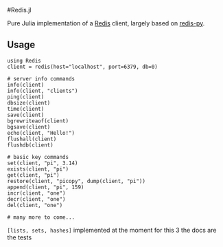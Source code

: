 #Redis.jl

Pure Julia implementation of a [Redis](http://redis.io) client, largely based on [redis-py](https://github.com/andymccurdy/redis-py).

## Usage

    using Redis
    client = redis(host="localhost", port=6379, db=0)

    # server info commands
    info(client)
    info(client, "clients")
    ping(client)
    dbsize(client)
    time(client)
    save(client)
    bgrewriteaof(client)
    bgsave(client)
    echo(client, "Hello!")
    flushall(client)
    flushdb(client)

    # basic key commands
    set(client, "pi", 3.14)
    exists(client, "pi")
    get(client, "pi")
    restore(client, "picopy", dump(client, "pi"))
    append(client, "pi", 159)
    incr(client, "one")
    decr(client, "one")
    del(client, "one")

    # many more to come...

`[lists, sets, hashes]` implemented 
at the moment for this 3 the docs are the tests
